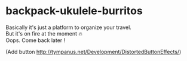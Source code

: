 # backpack-ukulele-burritos

Basically it's just a platform to organize your travel.    
But it's on fire at the moment 🔥  
Oops. Come back later !  

(Add button http://tympanus.net/Development/DistortedButtonEffects/)
